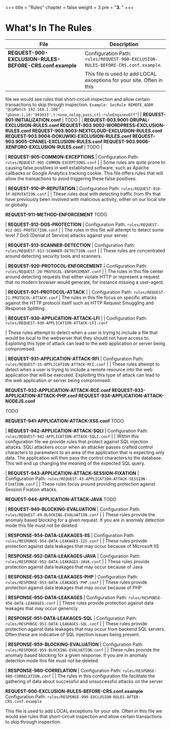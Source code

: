 +++
title = "Rules"
chapter = false
weight = 3
pre = "<b>3. </b>"
+++

# What's In The Rules

| File                                                    | Description |
| --------------------------------------------------------| ------------|
| **REQUEST-900-EXCLUSION-RULES-BEFORE-CRS.conf.example** | Configuration Path:   `rules/REQUEST-900-EXCLUSION-RULES-BEFORE-CRS.conf.example`.
| | This file is used to add LOCAL exceptions for your site. Often in this
  file we would see rules that short-circuit inspection and allow
  certain transactions to skip through inspection.
 `Example: SecRule REMOTE_ADDR "@ipMatch 192.168.1.100" "phase:1,id:'981033',t:none,nolog,pass,ctl:ruleEngine=Off"`|
| **REQUEST-901-INITIALIZATION.conf** | TODO |
| **REQUEST-903.9001-DRUPAL-EXCLUSION-RULES.conf
  REQUEST-903.9002-WORDPRESS-EXCLUSION-RULES.conf
  REQUEST-903.9003-NEXTCLOUD-EXCLUSION-RULES.conf
  REQUEST-903.9004-DOKUWIKI-EXCLUSION-RULES.conf
  REQUEST-903.9005-CPANEL-EXCLUSION-RULES.conf
  REQUEST-903.9006-XENFORO-EXCLUSION-RULES.conf** | TODO |


| **REQUEST-905-COMMON-EXCEPTIONS**
| Configuration Path:
  `rules/REQUEST-905-COMMON-EXCEPTIONS.conf`
|
| Some rules are quite prone to causing false positives in well
  established software, such as Apache callbacks or Google Analytics
  tracking cookie. This file offers rules that will allow the
  transactions to avoid triggering these false positives.

| **REQUEST-910-IP-REPUTATION**
| Configuration Path:
  `rules/REQUEST-910-IP-REPUTATION.conf`
|
| These rules deal with detecting traffic from IPs that have previously
  been involved with malicious activity, either on our local site or
  globally.


  **REQUEST-911-METHOD-ENFORCEMENT**
  TODO

| **REQUEST-912-DOS-PROTECTION**
| Configuration Path:
  `rules/REQUEST-912-DOS-PROTECTION.conf`
|
| The rules in this file will attempt to detect some level 7 DoS (Denial
  of Service) attacks against your server.

| **REQUEST-913-SCANNER-DETECTION**
| Configuration Path:
  `rules/REQUEST-913-SCANNER-DETECTION.conf`
|
| These rules are concentrated around detecting security tools and
  scanners.

| **REQUEST-920-PROTOCOL-ENFORCEMENT**
| Configuration Path:
  `rules/REQUEST-20-PROTOCOL-ENFORCEMENT.conf`
|
| The rules in this file center around detecting requests that either
  violate HTTP or represent a request that no modern browser would
  generate, for instance missing a user-agent.

| **REQUEST-921-PROTOCOL-ATTACK**
|
| Configuration Path: `rules/REQUEST-21-PROTOCOL-ATTACK.conf`
| The rules in this file focus on specific attacks against the HTTP
  protocol itself such as HTTP Request Smuggling and Response Splitting.

| **REQUEST-930-APPLICATION-ATTACK-LFI**
|
| Configuration Path: `rules/REQUEST-930-APPLICATION-ATTACK-LFI.conf`

| These rules attempt to detect when a user is trying to include a file
  that would be local to the webserver that they should not have access
  to. Exploiting this type of attack can lead to the web application or
  server being compromised.

| **REQUEST-931-APPLICATION-ATTACK-RFI**
| Configuration Path: `rules/REQUEST-31-APPLICATION-ATTACK-RFI.conf`
|
| These rules attempt to detect when a user is trying to include a
  remote resource into the web application that will be executed.
  Exploiting this type of attack can lead to the web application or
  server being compromised.

  **REQUEST-932-APPLICATION-ATTACK-RCE.conf
  REQUEST-933-APPLICATION-ATTACK-PHP.conf
  REQUEST-934-APPLICATION-ATTACK-NODEJS.conf**

  TODO

  **REQUEST-941-APPLICATION-ATTACK-XSS.conf**
  TODO


| **REQUEST-942-APPLICATION-ATTACK-SQLI**
| Configuration Path: `rules/REQUEST-942-APPLICATION-ATTACK-SQLI.conf`
|
| Within this configuration file we provide rules that protect against
  SQL injection attacks. SQLi attackers occur when an attacker passes
  crafted control characters to parameters to an area of the application
  that is expecting only data. The application will then pass the
  control characters to the database. This will end up changing the
  meaning of the expected SQL query.

| **REQUEST-943-APPLICATION-ATTACK-SESSION-FIXATION**
| Configuration Path: `rules/REQUEST-43-APPLICATION-ATTACK-SESSION-FIXATION.conf`
|
| These rules focus around providing protection against Session Fixation
  attacks.

  **REQUEST-944-APPLICATION-ATTACK-JAVA**
  TODO

| **REQUEST-949-BLOCKING-EVALUATION**
| Configuration Path: `rules/REQUEST-49-BLOCKING-EVALUATION.conf`
|
| These rules provide the anomaly based blocking for a given request. If
  you are in anomaly detection mode this file must not be deleted.

| **RESPONSE-954-DATA-LEAKAGES-IIS**
| Configuration Path:
  `rules/RESPONSE-954-DATA-LEAKAGES-IIS.conf`
|
| These rules provide protection against data leakages that may occur
  because of Microsoft IIS

| **RESPONSE-952-DATA-LEAKAGES-JAVA**
| Configuration Path: `rules/RESPONSE-952-DATA-LEAKAGES-JAVA.conf`
|
| These rules provide protection against data leakages that may occur
  because of Java

| **RESPONSE-953-DATA-LEAKAGES-PHP**
| Configuration Path:
  `rules/RESPONSE-953-DATA-LEAKAGES-PHP.conf`
|
| These rules provide protection against data leakages that may occur
  because of PHP

| **RESPONSE-950-DATA-LEAKAGES**
| Configuration Path:
  `rules/RESPONSE-950-DATA-LEAKAGES.conf`
|
| These rules provide protection against data leakages that may occur
  genericly

| **RESPONSE-951-DATA-LEAKAGES-SQL**
| Configuration Path:
  `rules/RESPONSE-951-DATA-LEAKAGES-SQL.conf`
|
| These rules provide protection against data leakages that may occur
  from backend SQL servers. Often these are indicative of SQL injection
  issues being present.

| **RESPONSE-959-BLOCKING-EVALUATION**
| Configuration Path: `rules/RESPONSE-959-BLOCKING-EVALUATION.conf`
|
| These rules provide the anomaly based blocking for a given response.
  If you are in anomaly detection mode this file must not be deleted.

| **RESPONSE-980-CORRELATION**
| Configuration Path: `rules/RESPONSE-980-CORRELATION.conf`
|
| The rules in this configuration file facilitate the gathering of data
  about successful and unsuccessful attacks on the server.

  **REQUEST-900-EXCLUSION-RULES-BEFORE-CRS.conf.example**
  Configuration Path: `rules/RESPONSE-999-EXCLUSION-RULES-AFTER-CRS.conf.example`

  This file is used to add LOCAL exceptions for your site. Often in this
  file we would see rules that short-circuit inspection and allow
  certain transactions to skip through inspection.
